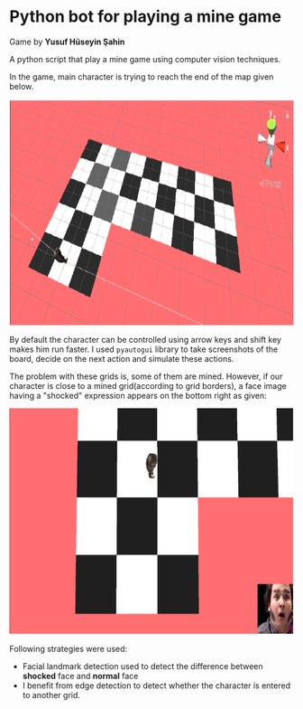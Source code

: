 # Python bot for playing a mine game

Game by **Yusuf Hüseyin Şahin**

A python script that play a mine game using computer vision techniques. 

In the game, main character is trying to reach the end of the map given below.

<img src="https://github.com/demirkirans/MineGame-BLG453E/blob/main/images/map.png?raw=true" width="800" height="400">

By default the character can be controlled using arrow keys and shift key makes him run faster. I used `pyautogui` library to take screenshots of the board, decide on the next action and simulate these actions. 

The problem with these grids is, some of them are mined. However, if our character is close to a mined grid(according to grid borders), a face image having a "shocked" expression appears on the bottom right as given: 

<img src="https://github.com/demirkirans/MineGame-BLG453E/blob/main/images/closetomine.png?raw=true" width="800" height="400">

Following strategies were used:

* Facial landmark detection used to detect the difference between **shocked** face and **normal** face
* I benefit from edge detection to detect whether the character is entered to another grid.